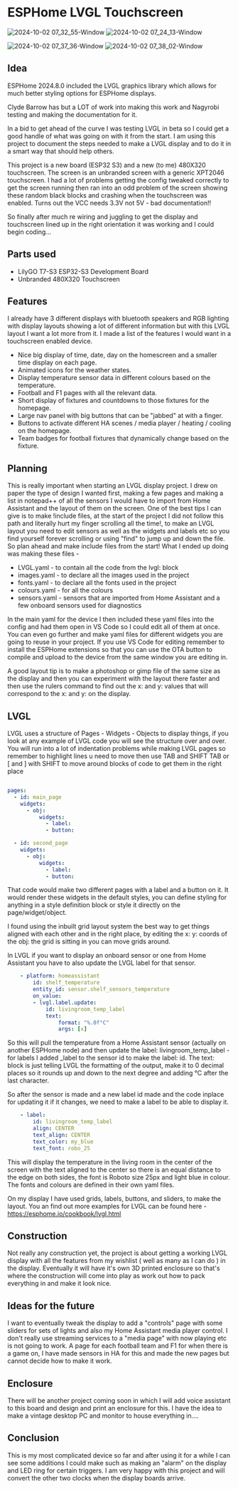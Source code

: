 # ESPHome LVGL Touchscreen
![2024-10-02 07_32_55-Window](https://github.com/user-attachments/assets/9f774921-8fe4-4fee-a19e-3b3520effec9) ![2024-10-02 07_24_13-Window](https://github.com/user-attachments/assets/3b58b561-aa74-425a-adb5-47c098e926d3)


![2024-10-02 07_37_36-Window](https://github.com/user-attachments/assets/71bd0967-6d5f-4aab-9a8d-e1312e63cfd2) ![2024-10-02 07_38_02-Window](https://github.com/user-attachments/assets/7e8aeb05-aed6-4fc1-8766-1c2907d0670a)

## Idea
ESPHome 2024.8.0 included the LVGL graphics library which allows for much better styling options for ESPHome displays.

Clyde Barrow has but a LOT of work into making this work and Nagyrobi testing and making the documentation for it.

In a bid to get ahead of the curve I was testing LVGL in beta so I could get a good handle of what was going on with it from the start.
I am using this project to document the steps needed to make a LVGL display and to do it in a smart way that should help others.

This project is a new board (ESP32 S3) and a new (to me) 480X320 touchscreen.
The screen is an unbranded screen with a generic XPT2046 touchscreen. I had a lot of problems getting the config tweaked correctly to get the screen running then ran into an odd problem of the screen showing these random black blocks and crashing when the touchscreen was enabled.
Turns out the VCC needs 3.3V not 5V - bad documentation!!

So finally after much re wiring and juggling to get the display and touchscreen lined up in the right orientation it was working and I could begin coding...

## Parts used

- LilyGO T7-S3 ESP32-S3 Development Board
- Unbranded 480X320 Touchscreen

## Features
I already have 3 different displays with bluetooth speakers and RGB lighting with display layouts showing a lot of different information but with this LVGL layout I want a lot more from it.
I made a list of the features I would want in a touchscreen enabled device.

- Nice big display of time, date, day on the homescreen and a smaller time display on each page.
- Animated icons for the weather states.
- Display temperature sensor data in different colours based on the temperature.
- Football and F1 pages with all the relevant data.
- Short display of fixtures and countdowns to those fixtures for the homepage.
- Large nav panel with big buttons that can be "jabbed" at with a finger.
- Buttons to activate different HA scenes / media player / heating / cooling on the homepage.
- Team badges for football fixtures that dynamically change based on the fixture.

## Planning

This is really important when starting an LVGL display project. I drew on paper the type of design I wanted first, making a few pages and making a list in notepad++ of all the sensors I would have to import from Home Assistant and the layout of them on the screen.
One of the best tips I can give is to make !include files, at the start of the project I did not follow this path and literally hurt my finger scrolling all the time!, to make an LVGL layout you need to edit sensors as well as the widgets and labels etc so you find yourself forever scrolling or using "find" to jump up and down the file.
So plan ahead and make include files from the start! What I ended up doing was making these files -

- LVGL.yaml - to contain all the code from the lvgl: block
- images.yaml - to declare all the images used in the project
- fonts.yaml - to declare all the fonts used in the project
- colours.yaml - for all the colours
- sensors.yaml - sensors that are imported from Home Assistant and a few onboard sensors used for diagnostics

In the main yaml for the device I then included these yaml files into the config and had them open in VS Code so I could edit all of them at once. You can even go further and make yaml files for different widgets you are going to reuse in your project.
If you use VS Code for editing remember to install the ESPHome extensions so that you can use the OTA button to compile and upload to the device from the same window you are editing in.

A good layout tip is to make a photoshop or gimp file of the same size as the display and then you can experiment with the layout there faster and then use the rulers command to find out the x: and y: values that will correspond to the x: and y: on the display.

## LVGL 
LVGL uses a structure of Pages - Widgets - Objects to display things, if you look at any example of LVGL code you will see the structure over and over.
You will run into a lot of indentation problems while making LVGL pages so remember to highlight lines u need to move then use TAB and SHIFT TAB or [ and ] with SHIFT to move around blocks of code to get them in the right place
```yaml

pages:
  - id: main_page
    widgets:
      - obj:
          widgets:
            - label:
            - button:

  - id: second_page
    widgets:
      - obj:
          widgets:
            - label:
            - button:

```

That code would make two different pages with a label and a button on it. It would render these widgets in the default styles, you can define styling for anything in a style definition block or style it directly on the page/widget/object.

I found using the inbuilt grid layout system the best way to get things aligned with each other and in the right place, by editing the x: y: coords of the obj: the grid is sitting in you can move grids around.

In LVGL if you want to display an onboard sensor or one from Home Assistant you have to also update the LVGL label for that sensor.

```yaml
    - platform: homeassistant
        id: shelf_temperature
        entity_id: sensor.shelf_sensors_temperature
        on_value:
        - lvgl.label.update:
            id: livingroom_temp_label
            text:
                format: "%.0f°C"
                args: [x]
```

So this will pull the temperature from a Home Assistant sensor (actually on another ESPHome node) and then update the label: livingroom_temp_label - for labels I added _label to the sensor id to make the label: id.
The text: block is just telling LVGL the formatting of the output, make it to 0 decimal places so it rounds up and down to the next degree and adding °C after the last character.

So after the sensor is made and a new label id made and the code inplace for updating it if it changes, we need to make a label to be able to display it.

```yaml
    - label:
        id: livingroom_temp_label
        align: CENTER
        text_align: CENTER
        text_color: my_blue
        text_font: robo_25
```

This will display the temperature in the living room in the center of the screen with the text aligned to the center so there is an equal distance to the edge on both sides, the font is Roboto size 25px and light blue in colour. The fonts and colours are defined in their own yaml files.

On my display I have used grids, labels, buttons, and sliders, to make the layout. You an find out more examples for LVGL can be found here - https://esphome.io/cookbook/lvgl.html

## Construction

Not really any construction yet, the project is about getting a working LVGL display with all the features from my wishlist ( well as many as I can do ) in the display. Eventually it will have it's own 3D printed enclosure so that's where the construction will come into play as work out how to pack everything in and make it look nice.

## Ideas for the future
I want to eventually tweak the display to add a "controls" page with some sliders for sets of lights and also my Home Assistant media player control. I don't really use streaming services to a "media page" with now playing etc is not going to work.
A page for each football team and F1 for when there is a game on, I have made sensors in HA for this and made the new pages but cannot decide how to make it work.

## Enclosure
There will be another project coming soon in which I will add voice assistant to this board and design and print an enclosure for this.
I have the idea to make a vintage desktop PC and monitor to house everything in....

## Conclusion

This is my most complicated device so far and after using it for a while I can see some additions I could make such as making an "alarm" on the display and LED ring for certain triggers.
I am very happy with this project and will convert the other two clocks when the display boards arrive.


